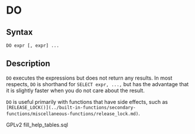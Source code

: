 
# DO

## Syntax


```
DO expr [, expr] ...
```

## Description


`DO` executes the expressions but does not return any
results. In most respects, `DO` is shorthand for
 `SELECT expr, ...,` but has the advantage that it is slightly
faster when you do not care about the result.


`DO` is useful primarily with functions that have side
 effects, such as `[RELEASE_LOCK()](../built-in-functions/secondary-functions/miscellaneous-functions/release_lock.md)`.


GPLv2 fill_help_tables.sql

